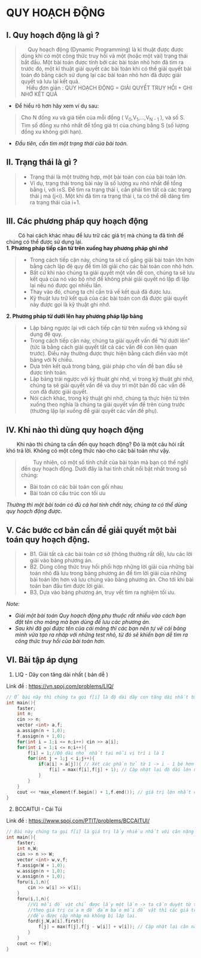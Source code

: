 # **QUY HOẠCH ĐỘNG**

## I. Quy hoạch động là gì ?

>&emsp; Quy hoạch động (Dynamic Programming) là kĩ thuật được được dùng khi có một công thức truy hồi và một (hoặc một vài) trạng thái bắt đầu. Một bài toán được tính bởi các bài toán nhỏ hơn đã tìm ra trước đó, một kĩ thuật giải quyết các bài toán khi có thể giải quyết bài toán đó bằng cách sử dụng lại các bài toán nhỏ hơn đã được giải quyết và lưu lại kết quả.<br>
>&emsp;Hiểu đơn giản : QUY HOẠCH ĐỘNG = GIẢI QUYẾT TRUY HỒI + GHI NHỚ KẾT QUẢ

- Để hiểu rõ hơn hãy xem ví dụ sau:

> Cho N đồng xu và giá tiền của mỗi đồng ( V<sub>0</sub>,V<sub>1</sub>,…,V<sub>N - 1</sub> ), và số S. Tìm số đồng xu nhỏ nhất để tổng giá trị của chúng bằng S (số lượng đồng xu không giới hạn).

-  *Đầu tiên, cần tìm một trạng thái của bài toán.*

## II. Trạng thái là gì ?

>- Trạng thái là một trường hợp, một bài toán con của bài toán lớn.
>- Ví dụ, trạng thái trong bài này là số lượng xu nhỏ nhất để tổng bằng i, với i≤S. Để tìm ra trạng thái i, cần phải tìm tất cả các trạng thái j mà (j<i). Một khi đã tìm ra trạng thái i, ta có thể dễ dàng tìm ra trạng thái của i+1.

## III. Các phương pháp quy hoạch động
 &emsp;&emsp; Có hai cách khác nhau để lưu trữ các giá trị mà chúng ta đã tính để chúng có thể được sử dụng lại.<br>
**1. Phương pháp tiếp cận từ trên xuống hay phương pháp ghi nhớ** <br>
>- Trong cách tiếp cận này, chúng ta sẽ cố gắng giải bài toán lớn hơn bằng cách lặp đệ quy để tìm lời giải cho các bài toán con nhỏ hơn. 
>- Bất cứ khi nào chúng ta giải quyết một vấn đề con, chúng ta sẽ lưu kết quả của nó vào bộ nhớ để không phải giải quyết nó lặp đi lặp lại nếu nó được gọi nhiều lần. 
>- Thay vào đó, chúng ta chỉ cần trả về kết quả đã được lưu. 
>- Kỹ thuật lưu trữ kết quả của các bài toán con đã được giải quyết này được gọi là kỹ thuật ghi nhớ.

**2. Phương pháp từ dưới lên hay phương pháp lập bảng** <br>
>- Lập bảng ngược lại với cách tiếp cận từ trên xuống và không sử dụng đệ quy. 
>- Trong cách tiếp cận này, chúng ta giải quyết vấn đề “từ dưới lên” (tức là bằng cách giải quyết tất cả các vấn đề con liên quan trước). Điều này thường được thực hiện bằng cách điền vào một bảng với N chiều. 
>- Dựa trên kết quả trong bảng, giải pháp cho vấn đề ban đầu sẽ được tính toán.
>- Lập bảng trái ngược với kỹ thuật ghi nhớ, vì trong kỹ thuật ghi nhớ, chúng ta sẽ giải quyết vấn đề và duy trì một bản đồ các vấn đề con đã được giải quyết. 
>- Nói cách khác, trong kỹ thuật ghi nhớ, chúng ta thực hiện từ trên xuống theo nghĩa là chúng ta giải quyết vấn đề trên cùng trước (thường lặp lại xuống để giải quyết các vấn đề phụ).

## IV. Khi nào thì dùng quy hoạch động
&emsp;&emsp;Khi nào thì chúng ta cần đến quy hoạch động? Đó là một câu hỏi rất khó trả lời. Không có một công thức nào cho các bài toán như vậy.
>&emsp;&emsp; Tuy nhiên, có một số tính chất của bài toán mà bạn có thể nghĩ đến quy hoạch động. Dưới đây là hai tính chất nổi bật nhất trong số chúng:
>- Bài toán có các bài toán con gối nhau
>- Bài toán có cấu trúc con tối ưu

*Thường thì một bài toán có đủ cả hai tính chất này, chúng ta có thể dùng quy hoạch động được.*

## V. Các bước cơ bản cần để giải quyết một bài toán quy hoạch động.

>- B1. Giải tất cả các bài toán cơ sở (thông thường rất dễ), lưu các lời giải vào bảng phương án.
>- B2. Dùng công thức truy hồi phối hợp những lời giải của những bài toán nhỏ đã lưu trong bảng phương án để tìm lời giải của những bài toán lớn hơn và lưu chúng vào bảng phương án. Cho tới khi bài toán ban đầu tìm được lời giải.
>- B3. Dựa vào bảng phương án, truy vết tìm ra nghiệm tối ưu.

*Note:* 
- *Giải một bài toán Quy hoạch động phụ thuộc rất nhiều vào cách bạn đặt tên cho mảng mà bạn dùng để lưu các phương án.*
- *Sau khi đã gọi được tên của cái mảng thì các bạn nên tự vẽ cái bảng mình vừa tạo ra nháp với những test nhỏ, từ đó sẽ khiến bạn dễ tìm ra công thức truy hồi của bài toán hơn.*

## **VI. Bài tập áp dụng**
1. LIQ - Dãy con tăng dài nhất ( bản dễ )

Link đề : https://vn.spoj.com/problems/LIQ/
``` C++
// Ở bài này thì chúng ta gọi f[i] là độ dài dãy con tăng dài nhất từ 1 -> i
int main(){
	faster;
	int n;
	cin >> n;
	vector <int> a,f;
	a.assign(n + 1,0);
	f.assign(n + 1,0);
	for(int i = 1;i <= n;i++) cin >> a[i];
	for(int i = 1;i <= n;i++){
		f[i] = 1;//Độ dài nhỏ nhất tại mỗi vị trí i là 1
		for(int j = 1;j < i;j++){
			if(a[i] > a[j]){ // Xét các phần tử từ 1 -> i - 1 bé hơn i
				f[i] = max(f[i],f[j] + 1); // Cập nhật lại độ dài lớn nhất
			}
		}
	}
	cout << *max_element(f.begin() + 1,f.end()); // giá trị lớn nhất của mảng f chính là kết quả
}
```
2. BCCAITUI - Cái Túi

Link đề : https://www.spoj.com/PTIT/problems/BCCAITUI/

``` C++
// Bài này chúng ta gọi f[i] là giá trị lấy nhiều nhất với cân nặng i
int main(){
	faster;
	int n,W;
	cin >> n >> W;
	vector <int> w,v,f;
	f.assign(W + 1,0);
    w.assign(n + 1,0);
    v.assign(n + 1,0);
	foru(i,1,n){
		cin >> w[i] >> v[i];
	}
	foru(i,1,n){
        //Vì mỗi đồ vật chỉ được lấy một lần -> ta cần duyệt từ trên xuống 
        //theo giá trị của m để đảm bảo mỗi đồ vật thì các giá trị dp[i] 
        //đều được cặp nhập mà không bị lặp lại.
		ford(j,W,a[i].first){
			f[j] = max(f[j],f[j - w[i]] + v[i]); // Cập nhật lại cân năng lớn nhất tại i
		}
	}
	cout << f[W];
}
```



